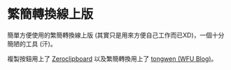 繁簡轉換線上版
======

簡單方便使用的繁簡轉換線上版 (其實只是用來方便自己工作而已XD)，一個十分簡陋的工具 (汗)。

複製按鈕用上了 [Zeroclipboard](https://github.com/zeroclipboard/zeroclipboard) 以及繁簡轉換用上了 [tongwen (WFU Blog)](http://www.wfublog.com/2014/12/traditional-simplified-chinese-auto-switch.html)。
